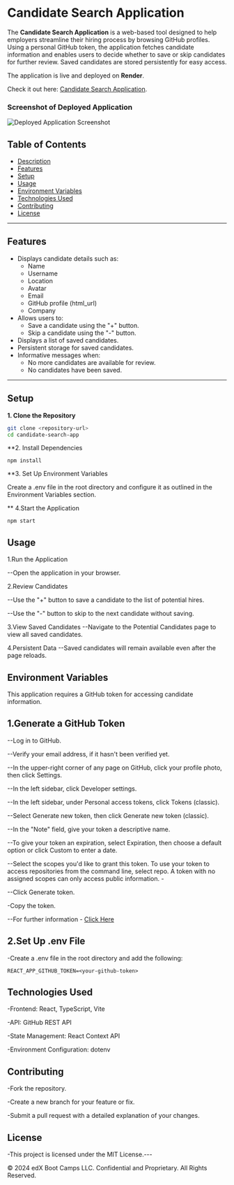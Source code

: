 # Candidate Search Application

The **Candidate Search Application** is a web-based tool designed to help employers streamline their hiring process by browsing GitHub profiles. Using a personal GitHub token, the application fetches candidate information and enables users to decide whether to save or skip candidates for further review. Saved candidates are stored persistently for easy access.

The application is live and deployed on **Render**. 

Check it out here: [Candidate Search Application](https://candidate-search-zxf7.onrender.com).

### Screenshot of Deployed Application  
![Deployed Application Screenshot](https://via.placeholder.com/800x450.png?text=Deployed+Application)

## Table of Contents
- [Description](#description)
- [Features](#features)
- [Setup](#setup)
- [Usage](#usage)
- [Environment Variables](#environment-variables)
- [Technologies Used](#technologies-used)
- [Contributing](#contributing)
- [License](#license)

---


## Features

- Displays candidate details such as:
  - Name
  - Username
  - Location
  - Avatar
  - Email
  - GitHub profile (html_url)
  - Company
- Allows users to:
  - Save a candidate using the "+" button.
  - Skip a candidate using the "-" button.
- Displays a list of saved candidates.
- Persistent storage for saved candidates.
- Informative messages when:
  - No more candidates are available for review.
  - No candidates have been saved.

---

## Setup

**1. Clone the Repository**  
   ```bash
   git clone <repository-url>
   cd candidate-search-app
```
**2. Install Dependencies
```
npm install
```
**3. Set Up Environment Variables

Create a .env file in the root directory and configure it as outlined in the Environment Variables section.

** 4.Start the Application
```
npm start
```
## Usage

1.Run the Application

--Open the application in your browser.

2.Review Candidates

--Use the "+" button to save a candidate to the list of potential hires.

--Use the "-" button to skip to the next candidate without saving.

3.View Saved Candidates
--Navigate to the Potential Candidates page to view all saved candidates.

4.Persistent Data
--Saved candidates will remain available even after the page reloads.

## Environment Variables
This application requires a GitHub token for accessing candidate information.

## 1.Generate a GitHub Token

--Log in to GitHub.

--Verify your email address, if it hasn't been verified yet.

--In the upper-right corner of any page on GitHub, click your profile photo, then click  Settings.

--In the left sidebar, click  Developer settings.

--In the left sidebar, under  Personal access tokens, click Tokens (classic).

--Select Generate new token, then click Generate new token (classic).

--In the "Note" field, give your token a descriptive name.

--To give your token an expiration, select Expiration, then choose a default option or click Custom to enter a date.

--Select the scopes you'd like to grant this token. To use your token to access repositories from the command line, select repo. A token with no assigned scopes can only access public information. -

--Click Generate token.

-Copy the token.

--For further information - [Click Here](https://docs.github.com/en/authentication/keeping-your-account-and-data-secure/managing-your-personal-access-tokens)

## 2.Set Up .env File

-Create a .env file in the root directory and add the following:

```
REACT_APP_GITHUB_TOKEN=<your-github-token>
```

## Technologies Used

-Frontend: React, TypeScript, Vite

-API: GitHub REST API

-State Management: React Context API

-Environment Configuration: dotenv

## Contributing

-Fork the repository.

-Create a new branch for your feature or fix.

-Submit a pull request with a detailed explanation of your changes.

## License

-This project is licensed under the MIT License.---

© 2024 edX Boot Camps LLC. Confidential and Proprietary. All Rights Reserved.
